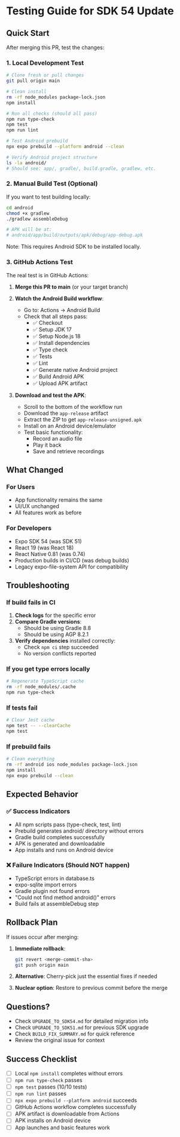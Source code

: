 # Testing Guide for SDK 54 Update

## Quick Start

After merging this PR, test the changes:

### 1. Local Development Test

```bash
# Clone fresh or pull changes
git pull origin main

# Clean install
rm -rf node_modules package-lock.json
npm install

# Run all checks (should all pass)
npm run type-check
npm test
npm run lint

# Test Android prebuild
npx expo prebuild --platform android --clean

# Verify Android project structure
ls -la android/
# Should see: app/, gradle/, build.gradle, gradlew, etc.
```

### 2. Manual Build Test (Optional)

If you want to test building locally:

```bash
cd android
chmod +x gradlew
./gradlew assembleDebug

# APK will be at:
# android/app/build/outputs/apk/debug/app-debug.apk
```

Note: This requires Android SDK to be installed locally.

### 3. GitHub Actions Test

The real test is in GitHub Actions:

1. **Merge this PR to main** (or your target branch)
2. **Watch the Android Build workflow**:
   - Go to: Actions → Android Build
   - Check that all steps pass:
     - ✅ Checkout
     - ✅ Setup JDK 17
     - ✅ Setup Node.js 18
     - ✅ Install dependencies
     - ✅ Type check
     - ✅ Tests
     - ✅ Lint
     - ✅ Generate native Android project
     - ✅ Build Android APK
     - ✅ Upload APK artifact

3. **Download and test the APK**:
   - Scroll to the bottom of the workflow run
   - Download the `app-release` artifact
   - Extract the ZIP to get `app-release-unsigned.apk`
   - Install on an Android device/emulator
   - Test basic functionality:
     - Record an audio file
     - Play it back
     - Save and retrieve recordings

## What Changed

### For Users
- App functionality remains the same
- UI/UX unchanged
- All features work as before

### For Developers
- Expo SDK 54 (was SDK 51)
- React 19 (was React 18)
- React Native 0.81 (was 0.74)
- Production builds in CI/CD (was debug builds)
- Legacy expo-file-system API for compatibility

## Troubleshooting

### If build fails in CI

1. **Check logs** for the specific error
2. **Compare Gradle versions**:
   - Should be using Gradle 8.8
   - Should be using AGP 8.2.1
3. **Verify dependencies** installed correctly:
   - Check `npm ci` step succeeded
   - No version conflicts reported

### If you get type errors locally

```bash
# Regenerate TypeScript cache
rm -rf node_modules/.cache
npm run type-check
```

### If tests fail

```bash
# Clear Jest cache
npm test -- --clearCache
npm test
```

### If prebuild fails

```bash
# Clean everything
rm -rf android ios node_modules package-lock.json
npm install
npx expo prebuild --clean
```

## Expected Behavior

### ✅ Success Indicators
- All npm scripts pass (type-check, test, lint)
- Prebuild generates android/ directory without errors
- Gradle build completes successfully
- APK is generated and downloadable
- App installs and runs on Android device

### ❌ Failure Indicators (Should NOT happen)
- TypeScript errors in database.ts
- expo-sqlite import errors
- Gradle plugin not found errors
- "Could not find method android()" errors
- Build fails at assembleDebug step

## Rollback Plan

If issues occur after merging:

1. **Immediate rollback**:
   ```bash
   git revert <merge-commit-sha>
   git push origin main
   ```

2. **Alternative**: Cherry-pick just the essential fixes if needed

3. **Nuclear option**: Restore to previous commit before the merge

## Questions?

- Check `UPGRADE_TO_SDK54.md` for detailed migration info
- Check `UPGRADE_TO_SDK51.md` for previous SDK upgrade
- Check `BUILD_FIX_SUMMARY.md` for quick reference
- Review the original issue for context

## Success Checklist

- [ ] Local `npm install` completes without errors
- [ ] `npm run type-check` passes
- [ ] `npm test` passes (10/10 tests)
- [ ] `npm run lint` passes
- [ ] `npx expo prebuild --platform android` succeeds
- [ ] GitHub Actions workflow completes successfully
- [ ] APK artifact is downloadable from Actions
- [ ] APK installs on Android device
- [ ] App launches and basic features work
